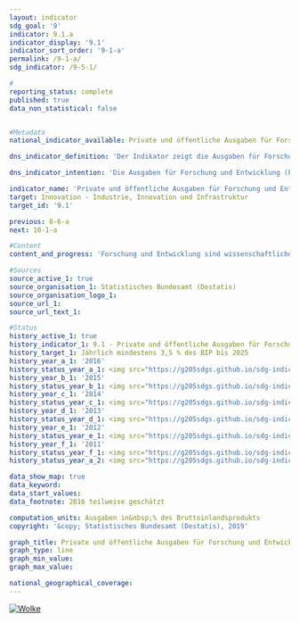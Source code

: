 ```yaml
---                   
layout: indicator                   
sdg_goal: '9'                   
indicator: 9.1.a                   
indicator_display: '9.1'                   
indicator_sort_order: '9-1-a'                   
permalink: /9-1-a/                   
sdg_indicator: /9-5-1/                   

#                   
reporting_status: complete                   
published: true                   
data_non_statistical: false                   


#Metadata                   
national_indicator_available: Private und öffentliche Ausgaben für Forschung und Entwicklung                   

dns_indicator_definition: 'Der Indikator zeigt die Ausgaben für Forschung und Entwicklung von Wirtschaft, Staat und Hochschulen in Relation zum Bruttoinlandsprodukt.'                   

dns_indicator_intention: 'Die Ausgaben für Forschung und Entwicklung (FuE) sind eine wichtige, wenn auch nicht die alleinige Bestimmungsgröße für das Innovationstempo einer Volkswirtschaft. Je höher die Ausgaben sind, desto größer ist die Wahrscheinlichkeit für eine dynamischere Entwicklung der Produktivität, ein stärkeres Wirtschaftswachstum und eine verbesserte Wettbewerbsfähigkeit. Die Bundesregierung wird alle Möglichkeiten ausschöpfen, um das politische Ziel zu erreichen, die privaten und öffentlichen Ausgaben für Forschung und Entwicklung – eine wichtige Bestimmungsgröße für das Innovationstempo einer Volkswirtschaft – bis 2025 auf mindestens 3,5&nbsp;% des Bruttoinlandsproduktes jährlich zu erhöhen.'                   

indicator_name: 'Private und öffentliche Ausgaben für Forschung und Entwicklung'                   
target: Innovation - Industrie, Innovation und Infrastruktur                   
target_id: '9.1'                   

previous: 8-6-a                   
next: 10-1-a                   

#Content                    
content_and_progress: 'Forschung und Entwicklung sind wissenschaftliche Tätigkeiten und werden definiert als schöpferische und systematische Arbeiten zur Erweiterung des Wissensstands – einschließlich des Wissens über die Menschheit, die Kultur und die Gesellschaft – und zur Entwicklung neuer Anwendungen auf Basis des vorhandenen Wissens. Um Forschung und Entwicklung gegenüber verwandten Tätigkeiten abzugrenzen, wird als Hauptkriterium geprüft, ob ein nennenswertes Element von Neuheit oder Weiterentwicklung vorhanden ist. <br><br>Der Anteil der Forschungs- und Entwicklungsausgaben am Bruttoinlandsprodukt wird jährlich vom Statistischen Bundesamt ermittelt. Die gesamten Ausgaben für Forschung und Entwicklung setzen sich aus den Ausgaben der Sektoren Staat (einschließlich private Forschungseinrichtungen ohne Erwerbszweck), Hochschulen und Wirtschaft zusammen. Die Erhebungen und Berechnungen folgen den methodischen Empfehlungen des Frascati-Handbuchs der OECD zu Statistiken über Forschung und Entwicklung, wodurch die räumliche Vergleichbarkeit auch international sichergestellt ist. <br><br>Im Jahr 2016 lagen die gesamten FuE-Ausgaben in Deutschland bei 92,2 Milliarden Euro. Dies entsprach einem Anteil von 2,9&nbsp;% am Bruttoinlandsprodukt. Seit dem Jahr 2000 ist der Anteil in Deutschland um 0,5 Prozentpunkte gestiegen. In den 1990er-Jahren war er zunächst zurückgegangen und überstieg nach einem Tiefpunkt in 1994/95 erst wieder 2002 das Niveau von 1991. Das ursprünglich für 2010 anvisierte Ziel eines Anteils von 3&nbsp;% der FuE-Ausgaben am Bruttoinlandsprodukt wurde zu keinem Zeitpunkt erreicht. Nach einer Änderung der Zielvorgabe lag der Indikator 2016 um 0,6 Prozentpunkte unterhalb des bis 2025 gesetzten Zielwertes von jährlich 3,5&nbsp;% des BIP. Bei Fortsetzung der Entwicklung der letzten fünf Jahre wäre davon auszugehen, dass die Zielmarke nicht erreicht wird. <br><br>Im internationalen Vergleich liegt Deutschland vor den USA mit 2,7&nbsp;% (2016) und der EU-28-Region mit 2,0&nbsp;%. Einige Staaten wie zum Beispiel Schweden (3,3&nbsp;%) oder Japan (3,1&nbsp;%) liegen hingegen deutlich vor Deutschland. <br><br>Im Jahr 2016 entfiel der weitaus größte Teil der FuE-Ausgaben in Deutschland mit rund 68&nbsp;% auf die Wirtschaft, 18&nbsp;% gaben die Hochschulen aus, weitere 14&nbsp;% staatliche und private Forschungseinrichtungen ohne Erwerbszweck. Das Personal in Forschung und Entwicklung umfasste dabei rund 658&nbsp;000 Vollzeitäquivalente, wobei jeweils nur der im Bereich Forschung und Entwicklung geleistete Anteil der Arbeitszeit berücksichtigt wird. Das Personal ist zu 63&nbsp;% der Wirtschaft, zu 21&nbsp;% den Hochschulen und zu 16&nbsp;% den staatlichen und privaten Forschungseinrichtungen ohne Erwerbszweck zuzurechnen.'                   

#Sources
source_active_1: true                           
source_organisation_1: Statistisches Bundesamt (Destatis)                           
source_organisation_logo_1:                            
source_url_1:                            
source_url_text_1:                            

#Status                   
history_active_1: true                   
history_indicator_1: 9.1 - Private und öffentliche Ausgaben für Forschung und Entwicklung                   
history_target_1: Jährlich mindestens 3,5 % des BIP bis 2025
history_year_a_1: '2016'                           
history_status_year_a_1: <img src="https://g205sdgs.github.io/sdg-indicators/public/Wettersymbole/Wolke.png" alt="Wolke" class="responsiveWeather" />
history_year_b_1: '2015'                           
history_status_year_b_1: <img src="https://g205sdgs.github.io/sdg-indicators/public/Wettersymbole/Wolke.png" alt="Wolke" class="responsiveWeather" />
history_year_c_1: '2014'                           
history_status_year_c_1: <img src="https://g205sdgs.github.io/sdg-indicators/public/Wettersymbole/Wolke.png" alt="Wolke" class="responsiveWeather" />
history_year_d_1: '2013'                           
history_status_year_d_1: <img src="https://g205sdgs.github.io/sdg-indicators/public/Wettersymbole/Wolke.png" alt="Wolke" class="responsiveWeather" />
history_year_e_1: '2012'                           
history_status_year_e_1: <img src="https://g205sdgs.github.io/sdg-indicators/public/Wettersymbole/Wolke.png" alt="Wolke" class="responsiveWeather" />
history_year_f_1: '2011'                           
history_status_year_f_1: <img src="https://g205sdgs.github.io/sdg-indicators/public/Wettersymbole/Wolke.png" alt="Wolke" class="responsiveWeather" />
history_status_year_a_2: <img src="https://g205sdgs.github.io/sdg-indicators/public/Wettersymbole/Nebel.png" alt="Nebel" class="responsiveWeather"/>

data_show_map: true                   
data_keyword:                    
data_start_values:                    
data_footnote: 2016 teilweise geschätzt                   

computation_units: Ausgaben in&nbsp;% des Bruttoinlandsprodukts                   
copyright: '&copy; Statistisches Bundesamt (Destatis), 2019'                   

graph_title: Private und öffentliche Ausgaben für Forschung und Entwicklung                   
graph_type: line                   
graph_min_value:                    
graph_max_value:                    

national_geographical_coverage:                    
---
```

<a href="https://nachhaltige-entwicklung-deutschland.github.io/open-sdg-site-starter/status/"><img src="https://g205sdgs.github.io/sdg-indicators/public/Wettersymbole/Wolke.png" alt="Wolke" />                           
</a>